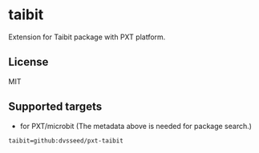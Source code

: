 # taibit

Extension for Taibit package with PXT platform.

## License

MIT

## Supported targets

* for PXT/microbit
(The metadata above is needed for package search.)

```package
taibit=github:dvsseed/pxt-taibit
```
